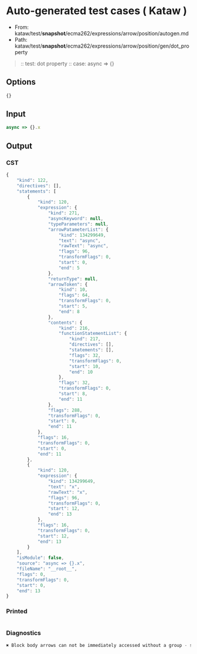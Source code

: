 # Auto-generated test cases ( Kataw )
- From: kataw/test/__snapshot__/ecma262/expressions/arrow/position/autogen.md
- Path: kataw/test/__snapshot__/ecma262/expressions/arrow/position/gen/dot_property
> :: test: dot property
> :: case: async => {}
## Options

`````js
{}
`````
## Input

`````js
async => {}.x
`````
## Output

### CST

```javascript
{
    "kind": 122,
    "directives": [],
    "statements": [
        {
            "kind": 120,
            "expression": {
                "kind": 271,
                "asyncKeyword": null,
                "typeParameters": null,
                "arrowPatameterList": {
                    "kind": 134299649,
                    "text": "async",
                    "rawText": "async",
                    "flags": 96,
                    "transformFlags": 0,
                    "start": 0,
                    "end": 5
                },
                "returnType": null,
                "arrowToken": {
                    "kind": 10,
                    "flags": 64,
                    "transformFlags": 0,
                    "start": 5,
                    "end": 8
                },
                "contents": {
                    "kind": 216,
                    "functionStatementList": {
                        "kind": 217,
                        "directives": [],
                        "statements": [],
                        "flags": 32,
                        "transformFlags": 0,
                        "start": 10,
                        "end": 10
                    },
                    "flags": 32,
                    "transformFlags": 0,
                    "start": 8,
                    "end": 11
                },
                "flags": 288,
                "transformFlags": 0,
                "start": 0,
                "end": 11
            },
            "flags": 16,
            "transformFlags": 0,
            "start": 0,
            "end": 11
        },
        {
            "kind": 120,
            "expression": {
                "kind": 134299649,
                "text": "x",
                "rawText": "x",
                "flags": 96,
                "transformFlags": 0,
                "start": 12,
                "end": 13
            },
            "flags": 16,
            "transformFlags": 0,
            "start": 12,
            "end": 13
        }
    ],
    "isModule": false,
    "source": "async => {}.x",
    "fileName": "__root__",
    "flags": 0,
    "transformFlags": 0,
    "start": 0,
    "end": 13
}
```

### Printed

```javascript

```

### Diagnostics

```javascript
✖ Block body arrows can not be immediately accessed without a group - start: 11, end: 12

```

